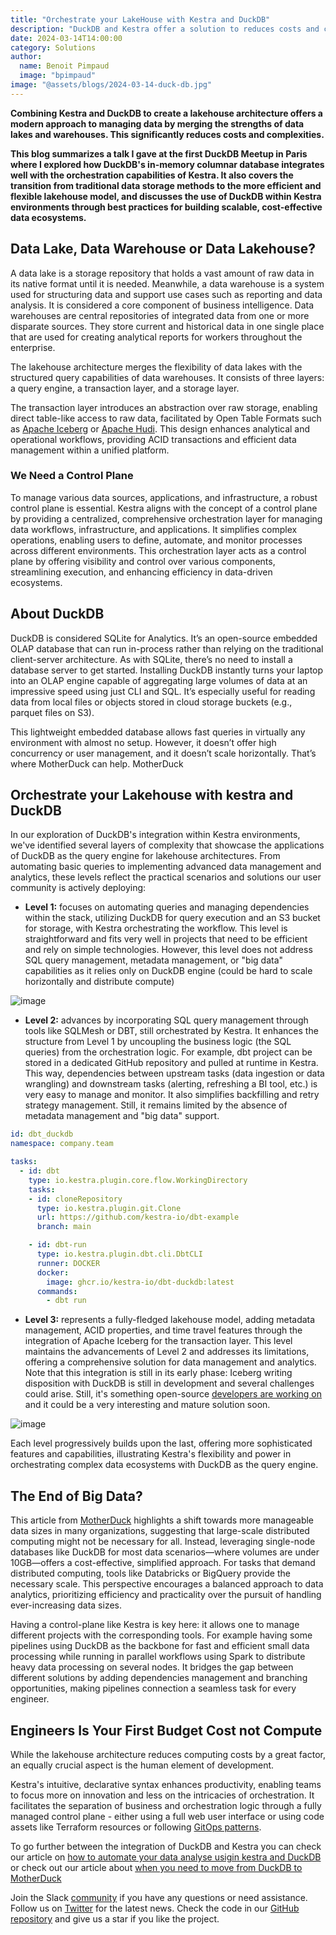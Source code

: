```yaml
---
title: "Orchestrate your LakeHouse with Kestra and DuckDB"
description: "DuckDB and Kestra offer a solution to reduces costs and complexities of your Lakehouse architecture "
date: 2024-03-14T14:00:00
category: Solutions
author:
  name: Benoit Pimpaud
  image: "bpimpaud"
image: "@assets/blogs/2024-03-14-duck-db.jpg"
---
```


**Combining Kestra and DuckDB to create a lakehouse architecture offers a modern approach to managing data by merging the strengths of data lakes and warehouses. This significantly reduces costs and complexities.**

**This blog summarizes a talk I gave at the first DuckDB Meetup in Paris where I explored how DuckDB's in-memory columnar database integrates well with the orchestration capabilities of Kestra. It also covers the transition from traditional data storage methods to the more efficient and flexible lakehouse model, and discusses the use of DuckDB within Kestra environments through best practices for building scalable, cost-effective data ecosystems.**


## Data Lake, Data Warehouse or Data Lakehouse?

A data lake is a storage repository that holds a vast amount of raw data in its native format until it is needed. Meanwhile, a data warehouse is a system used for structuring data and support use cases such as reporting and data analysis. It is considered a core component of business intelligence. Data warehouses are central repositories of integrated data from one or more disparate sources. They store current and historical data in one single place that are used for creating analytical reports for workers throughout the enterprise.

The lakehouse architecture merges the flexibility of data lakes with the structured query capabilities of data warehouses. It consists of three layers: a query engine, a transaction layer, and a storage layer.

The transaction layer introduces an abstraction over raw storage, enabling direct table-like access to raw data, facilitated by Open Table Formats such as [Apache Iceberg](https://iceberg.apache.org/) or [Apache Hudi](https://hudi.apache.org/). This design enhances analytical and operational workflows, providing ACID transactions and efficient data management within a unified platform.

### We Need a Control Plane

To manage various data sources, applications, and infrastructure, a robust control plane is essential. Kestra aligns with the concept of a control plane by providing a centralized, comprehensive orchestration layer for managing data workflows, infrastructure, and applications. It simplifies complex operations, enabling users to define, automate, and monitor processes across different environments. This orchestration layer acts as a control plane by offering visibility and control over various components, streamlining execution, and enhancing efficiency in data-driven ecosystems.

## About DuckDB

DuckDB is considered SQLite for Analytics. It’s an open-source embedded OLAP database that can run in-process rather than relying on the traditional client-server architecture. As with SQLite, there’s no need to install a database server to get started. Installing DuckDB instantly turns your laptop into an OLAP engine capable of aggregating large volumes of data at an impressive speed using just CLI and SQL. It’s especially useful for reading data from local files or objects stored in cloud storage buckets (e.g., parquet files on S3).

This lightweight embedded database allows fast queries in virtually any environment with almost no setup. However, it doesn’t offer high concurrency or user management, and it doesn’t scale horizontally. That’s where MotherDuck can help.
MotherDuck

## Orchestrate your Lakehouse with kestra and DuckDB

In our exploration of DuckDB's integration within Kestra environments, we've identified several layers of complexity that showcase the applications of DuckDB as the query engine for lakehouse architectures. From automating basic queries to implementing advanced data management and analytics, these levels reflect the practical scenarios and solutions our user community is actively deploying:

- **Level 1:** focuses on automating queries and managing dependencies within the stack, utilizing DuckDB for query execution and an S3 bucket for storage, with Kestra orchestrating the workflow. This level is straightforward and fits very well in projects that need to be efficient and rely on simple technologies. However, this level does not address SQL query management, metadata management, or "big data" capabilities as it relies only on DuckDB engine (could be hard to scale horizontally and distribute compute)

![image](@assets/blogs/2024-03-14-duck-db/level1.png)


- **Level 2:** advances by incorporating SQL query management through tools like SQLMesh or DBT, still orchestrated by Kestra. It enhances the structure from Level 1 by uncoupling the business logic (the SQL queries) from the orchestration logic. For example, dbt project can be stored in a dedicated GitHub repository and pulled at runtime in Kestra. This way, dependencies between upstream tasks (data ingestion or data wrangling) and downstream tasks (alerting, refreshing a BI tool, etc.) is very easy to manage and monitor. It also simplifies backfilling and retry strategy management.
Still, it remains limited by the absence of metadata management and "big data" support.

```yaml
id: dbt_duckdb
namespace: company.team

tasks:
  - id: dbt
    type: io.kestra.plugin.core.flow.WorkingDirectory
    tasks:
    - id: cloneRepository
      type: io.kestra.plugin.git.Clone
      url: https://github.com/kestra-io/dbt-example
      branch: main

    - id: dbt-run
      type: io.kestra.plugin.dbt.cli.DbtCLI
      runner: DOCKER
      docker:
        image: ghcr.io/kestra-io/dbt-duckdb:latest
      commands:
        - dbt run
  ```

- **Level 3:** represents a fully-fledged lakehouse model, adding metadata management, ACID properties, and time travel features through the integration of Apache Iceberg for the transaction layer. This level maintains the advancements of Level 2 and addresses its limitations, offering a comprehensive solution for data management and analytics. Note that this integration is still in its early phase: Iceberg writing disposition with DuckDB is still in development and several challenges could arise. Still, it's something open-source [developers are working on](https://github.com/duckdb/duckdb_iceberg) and it could be a very interesting and mature solution soon.

![image](@assets/blogs/2024-03-14-duck-db/level3.png)


Each level progressively builds upon the last, offering more sophisticated features and capabilities, illustrating Kestra's flexibility and power in orchestrating complex data ecosystems with DuckDB as the query engine.

## The End of Big Data?

This article from [MotherDuck](https://motherduck.com/blog/big-data-is-dead/) highlights a shift towards more manageable data sizes in many organizations, suggesting that large-scale distributed computing might not be necessary for all. Instead, leveraging single-node databases like DuckDB for most data scenarios—where volumes are under 10GB—offers a cost-effective, simplified approach. For tasks that demand distributed computing, tools like Databricks or BigQuery provide the necessary scale. This perspective encourages a balanced approach to data analytics, prioritizing efficiency and practicality over the pursuit of handling ever-increasing data sizes.

Having a control-plane like Kestra is key here: it allows one to manage different projects with the corresponding tools. For example having some pipelines using DuckDB as the backbone for fast and efficient small data processing while running in parallel workflows using Spark to distribute heavy data processing on several nodes. It bridges the gap between different solutions by adding dependencies management and branching opportunities, making pipelines connection a seamless task for every engineer.

## Engineers Is Your First Budget Cost not Compute


While the lakehouse architecture reduces computing costs by a great factor, an equally crucial aspect is the human element of development.

Kestra's intuitive, declarative syntax enhances productivity, enabling teams to focus more on innovation and less on the intricacies of orchestration. It facilitates the separation of business and orchestration logic through a fully managed control plane - either using a full web user interface or using code assets like Terraform resources or following [GitOps patterns](https://kestra.io/blogs/2024-02-06-gitops).

To go further between the integration of DuckDB and Kestra you can check our article on [how to automate your data analyse usigin kestra and DuckDB](https://kestra.io/blogs/2023-04-25-automate-data-analysis-with-kestra-and-duckdb) or check out our article about [when you need to move from DuckDB to MotherDuck](https://kestra.io/blogs/2023-07-28-duckdb-vs-motherduck)


Join the Slack [community](https://kestra.io/slack) if you have any questions or need assistance.
Follow us on [Twitter](https://twitter.com/kestra_io) for the latest news.
Check the code in our [GitHub repository](https://github.com/kestra-io/kestra) and give us a star if you like the project.


